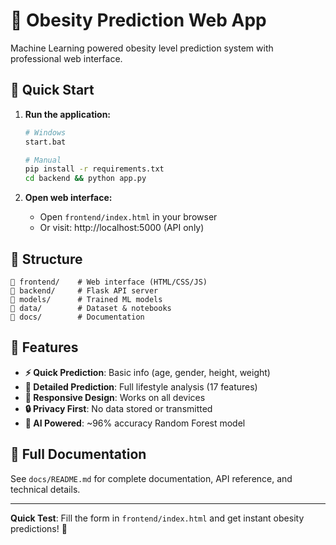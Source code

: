 # 🏥 Obesity Prediction Web App

Machine Learning powered obesity level prediction system with professional web interface.

## 🚀 Quick Start

1. **Run the application:**
   ```bash
   # Windows
   start.bat
   
   # Manual
   pip install -r requirements.txt
   cd backend && python app.py
   ```

2. **Open web interface:**
   - Open `frontend/index.html` in your browser
   - Or visit: http://localhost:5000 (API only)

## 📁 Structure

```
📁 frontend/    # Web interface (HTML/CSS/JS)
📁 backend/     # Flask API server
📁 models/      # Trained ML models  
📁 data/        # Dataset & notebooks
📁 docs/        # Documentation
```

## 🎯 Features

- **⚡ Quick Prediction**: Basic info (age, gender, height, weight)
- **🎯 Detailed Prediction**: Full lifestyle analysis (17 features)
- **📱 Responsive Design**: Works on all devices
- **🔒 Privacy First**: No data stored or transmitted
- **🤖 AI Powered**: ~96% accuracy Random Forest model

## 📖 Full Documentation

See `docs/README.md` for complete documentation, API reference, and technical details.

---

**Quick Test**: Fill the form in `frontend/index.html` and get instant obesity predictions! 🎯